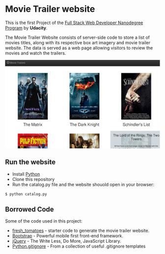 # Movie Trailer website

This is the first Project of the [Full Stack Web Developer Nanodegree Program](https://www.udacity.com/course/full-stack-web-developer-nanodegree--nd004) by **Udacity**.

The Movie Trailer Website consists of server-side code to store a list of movies titles, along with its respective box art imagery and movie trailer website. The data is served as a web page allowing visitors to review the movies and watch the trailers.


![< Movie Trailer website >](./img/screenshot.png)

## Run the website

  - Install [Python](https://www.python.org/)
  - Clone this repository
  - Run the catalog.py file and the website shouold open in your browser:
  ```sh
$ python catalog.py
```

## Borrowed Code

Some of the code used in this project:

* [fresh_tomatoes](https://github.com/adarsh0806/ud036_StarterCode/blob/master/fresh_tomatoes.py) - starter code to generate the movie trailer website.
* [Bootstrap](http://getbootstrap.com/) - Powerful mobile first front-end framework.
* [jQuery](https://jquery.com/) - The Write Less, Do More, JavaScript Library.
* [Python.gitignore](https://raw.githubusercontent.com/github/gitignore/master/Python.gitignore) - From a collection of useful .gitignore templates
